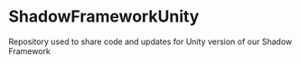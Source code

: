 # ShadowFrameworkUnity
Repository used to share code and updates for Unity version of our Shadow Framework
